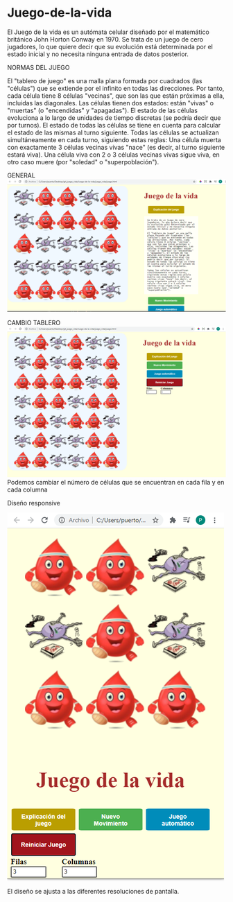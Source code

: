 # Juego-de-la-vida
El Juego de la vida es un autómata celular diseñado por el matemático británico John Horton Conway en 1970. Se trata de un juego de cero jugadores, lo que quiere decir que su evolución está determinada por el estado inicial y no necesita ninguna entrada de datos posterior. 

NORMAS DEL JUEGO

El "tablero de juego" es una malla plana formada por cuadrados (las "células") que se extiende por el infinito en todas las direcciones. Por tanto, cada célula tiene 8 células "vecinas", que son las que están próximas a ella, incluidas las diagonales. Las células tienen dos estados: están "vivas" o "muertas" (o "encendidas" y "apagadas"). El estado de las células evoluciona a lo largo de unidades de tiempo discretas (se podría decir que por turnos). El estado de todas las células se tiene en cuenta para calcular el estado de las mismas al turno siguiente. Todas las células se actualizan simultáneamente en cada turno, siguiendo estas reglas:  Una célula muerta con exactamente 3 células vecinas vivas "nace" (es decir, al turno siguiente estará viva). Una célula viva con 2 o 3 células vecinas vivas sigue viva, en otro caso muere (por "soledad" o "superpoblación").

GENERAL
![General](imagenes/general.PNG?raw=true "General")

CAMBIO TABLERO
![General](imagenes/cambio_tablero.PNG?raw=true "General")
Podemos cambiar el número de células que se encuentran en cada fila y en cada columna

Diseño responsive

![General](imagenes/responsive.PNG?raw=true "General")

El diseño se ajusta a las diferentes resoluciones de pantalla.
